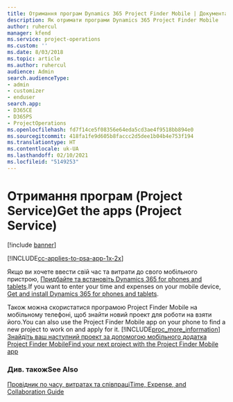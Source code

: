 ```yaml
---
title: Отримання програм Dynamics 365 Project Finder Mobile | Документація Microsoft
description: Як отримати програми Dynamics 365 Project Finder Mobile
author: ruhercul
manager: kfend
ms.service: project-operations
ms.custom: ''
ms.date: 8/03/2018
ms.topic: article
ms.author: ruhercul
audience: Admin
search.audienceType:
- admin
- customizer
- enduser
search.app:
- D365CE
- D365PS
- ProjectOperations
ms.openlocfilehash: fd7f14ce5f08356e64eda5cd3ae4f9518bb894e0
ms.sourcegitcommit: 418fa1fe9d605b8faccc2d5dee1b04b4e753f194
ms.translationtype: HT
ms.contentlocale: uk-UA
ms.lasthandoff: 02/10/2021
ms.locfileid: "5149253"
---
```

# <a name="get-the-apps-project-service"></a><span data-ttu-id="b04a9-103">Отримання програм (Project Service)</span><span class="sxs-lookup"><span data-stu-id="b04a9-103">Get the apps (Project Service)</span></span>

[!include [banner](../includes/psa-now-project-operations.md)]

[!INCLUDE[cc-applies-to-psa-app-1x-2x](../includes/cc-applies-to-psa-app-1x-2x.md)]

<span data-ttu-id="b04a9-104">Якщо ви хочете ввести свій час та витрати до свого мобільного пристрою, [Придбайте та встановіть Dynamics 365 for phones and tablets](https://docs.microsoft.com/dynamics365/mobile-app/dynamics-365-phones-tablets-users-guide).</span><span class="sxs-lookup"><span data-stu-id="b04a9-104">If you want to enter your time and expenses on your mobile device, [Get and install Dynamics 365 for phones and tablets](https://docs.microsoft.com/dynamics365/mobile-app/dynamics-365-phones-tablets-users-guide).</span></span>  
  
 <span data-ttu-id="b04a9-105">Також можна скористатися програмою Project Finder Mobile на мобільному телефоні, щоб знайти новий проект для роботи на взяти його.</span><span class="sxs-lookup"><span data-stu-id="b04a9-105">You can also use the Project Finder Mobile app on your phone to find a new project to work on and apply for it.</span></span> [!INCLUDE[proc_more_information](../includes/proc-more-information.md)] <span data-ttu-id="b04a9-106">[Знайдіть ваш наступний проект за допомогою мобільного додатка Project Finder Mobile](../psa/find-next-project-finder-mobile-app.md)</span><span class="sxs-lookup"><span data-stu-id="b04a9-106">[Find your next project with the Project Finder Mobile app](../psa/find-next-project-finder-mobile-app.md)</span></span> 
  
### <a name="see-also"></a><span data-ttu-id="b04a9-107">Див. також</span><span class="sxs-lookup"><span data-stu-id="b04a9-107">See Also</span></span>  
 [<span data-ttu-id="b04a9-108">Провідник по часу, витратах та співпраці</span><span class="sxs-lookup"><span data-stu-id="b04a9-108">Time, Expense, and Collaboration Guide</span></span>](../psa/time-expense-collaboration-guide.md)
